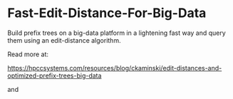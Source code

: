 # Fast-Edit-Distance-For-Big-Data
Build prefix trees on a big-data platform in a lightening fast way and query them using an edit-distance algorithm.

Read more at:

https://hpccsystems.com/resources/blog/ckaminski/edit-distances-and-optimized-prefix-trees-big-data

and

